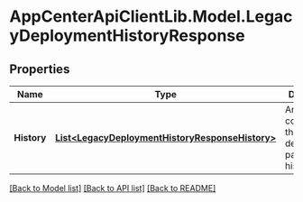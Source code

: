 # AppCenterApiClientLib.Model.LegacyDeploymentHistoryResponse
## Properties

Name | Type | Description | Notes
------------ | ------------- | ------------- | -------------
**History** | [**List&lt;LegacyDeploymentHistoryResponseHistory&gt;**](LegacyDeploymentHistoryResponseHistory.md) | Array containing the deployment&#x27;s package history. | [optional] 

[[Back to Model list]](../README.md#documentation-for-models) [[Back to API list]](../README.md#documentation-for-api-endpoints) [[Back to README]](../README.md)

